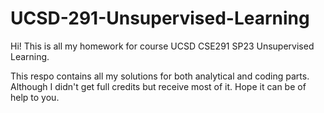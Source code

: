 # UCSD-291-Unsupervised-Learning

Hi! This is all my homework for course UCSD CSE291 SP23 Unsupervised Learning.

This respo contains all my solutions for both analytical and coding parts. Although I didn't get full credits but receive most of it. Hope it can be of help to you.
